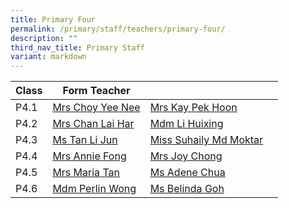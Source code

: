 ```yaml
---
title: Primary Four
permalink: /primary/staff/teachers/primary-four/
description: ""
third_nav_title: Primary Staff
variant: markdown
---
```

| Class | Form Teacher | ||
| -------- | -------- | -------- |-------- |
|P4.1|[Mrs Choy Yee Nee](mailto:tan_yen_nee@schools.gov.sg)|[Mrs Kay Pek Hoon](mailto:chee_pek_hoon@schools.gov.sg)|
|P4.2|[Mrs Chan Lai Har](mailto:lee_lai_har@schools.gov.sg)|[Mdm Li Huixing](mailto:pun_yee_voon@schools.gov.sg)|
|P4.3|[Ms Tan Li Jun](mailto:tan_li_jun@schools.gov.sg)|[Miss Suhaily Md Moktar](mailto:suhaily_md_moktar@schools.gov.sg)|
|P4.4|[Mrs Annie Fong](mailto:jteo_bee_wah_annie@schools.gov.sg)|[Mrs Joy Chong](mailto:joy_ho_choy_yoke@schools.gov.sg)|
|P4.5|[Mrs Maria Tan](mailto:tan_maria_gostelow@schools.gov.sg)|[Ms Adene Chua](mailto:chua_yuen_yee@schools.gov.sg)|
|P4.6|[Mdm Perlin Wong](mailto:perlin_astrid_wong@schools.gov.sg)|[Ms Belinda Goh ](mailto:goh_gek_kheng_belinda@schools.gov.sg)|